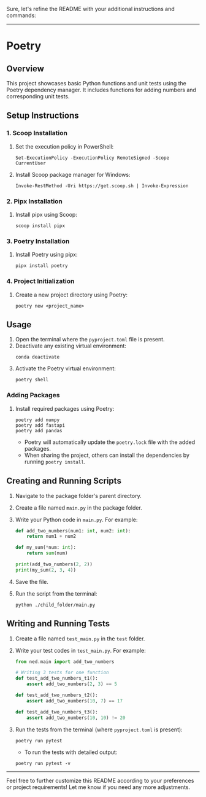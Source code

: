 Sure, let's refine the README with your additional instructions and commands:

---

# Poetry

## Overview

This project showcases basic Python functions and unit tests using the Poetry dependency manager. It includes functions for adding numbers and corresponding unit tests.

## Setup Instructions

### 1. Scoop Installation

1. Set the execution policy in PowerShell:
   ```shell
   Set-ExecutionPolicy -ExecutionPolicy RemoteSigned -Scope CurrentUser
   ```

2. Install Scoop package manager for Windows:
   ```shell
   Invoke-RestMethod -Uri https://get.scoop.sh | Invoke-Expression
   ```

### 2. Pipx Installation

1. Install pipx using Scoop:
   ```shell
   scoop install pipx
   ```

### 3. Poetry Installation

1. Install Poetry using pipx:
   ```shell
   pipx install poetry
   ```

### 4. Project Initialization

1. Create a new project directory using Poetry:
   ```shell
   poetry new <project_name>
   ```

## Usage

1. Open the terminal where the `pyproject.toml` file is present.
2. Deactivate any existing virtual environment:
   ```shell
   conda deactivate
   ```
3. Activate the Poetry virtual environment:
   ```shell
   poetry shell
   ```

### Adding Packages

1. Install required packages using Poetry:
   ```shell
   poetry add numpy
   poetry add fastapi
   poetry add pandas
   ```

   - Poetry will automatically update the `poetry.lock` file with the added packages.
   - When sharing the project, others can install the dependencies by running `poetry install`.

## Creating and Running Scripts

1. Navigate to the package folder's parent directory.
2. Create a file named `main.py` in the package folder.
3. Write your Python code in `main.py`. For example:
   ```python
   def add_two_numbers(num1: int, num2: int):
       return num1 + num2

   def my_sum(*num: int):
       return sum(num)

   print(add_two_numbers(2, 2))
   print(my_sum(2, 3, 4))
   ```

4. Save the file.

5. Run the script from the terminal:
   ```shell
   python ./child_folder/main.py
   ```

## Writing and Running Tests

1. Create a file named `test_main.py` in the `test` folder.

2. Write your test codes in `test_main.py`. For example:
   ```python
   from ned.main import add_two_numbers

   # Writing 3 tests for one function
   def test_add_two_numbers_t1():
       assert add_two_numbers(2, 3) == 5

   def test_add_two_numbers_t2():
       assert add_two_numbers(10, 7) == 17

   def test_add_two_numbers_t3():
       assert add_two_numbers(10, 10) != 20
   ```

3. Run the tests from the terminal (where `pyproject.toml` is present):
   ```shell
   poetry run pytest
   ```

   - To run the tests with detailed output:
   ```shell
   poetry run pytest -v
   ```

---

Feel free to further customize this README according to your preferences or project requirements! Let me know if you need any more adjustments.